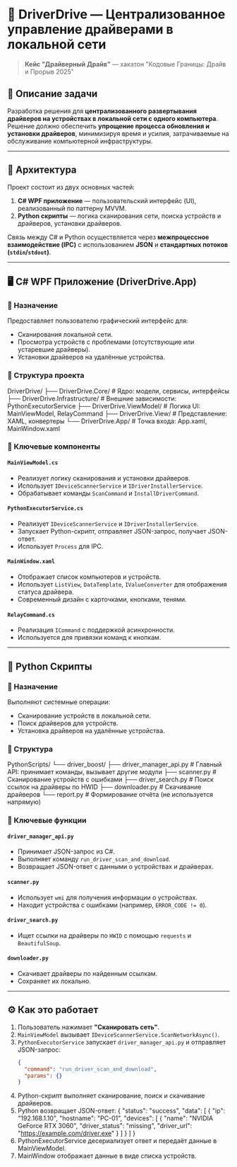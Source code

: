 # 🚀 DriverDrive — Централизованное управление драйверами в локальной сети

> **Кейс "Драйверный Драйв"** — хакатон "Кодовые Границы: Драйв и Прорыв 2025"

## 📌 Описание задачи

Разработка решения для **централизованного развертывания драйверов на устройствах в локальной сети с одного компьютера**.  
Решение должно обеспечить **упрощение процесса обновления и установки драйверов**, минимизируя время и усилия, затрачиваемые на обслуживание компьютерной инфраструктуры.

---

## 🧩 Архитектура

Проект состоит из двух основных частей:

1. **C# WPF приложение** — пользовательский интерфейс (UI), реализованный по паттерну MVVM.
2. **Python скрипты** — логика сканирования сети, поиска устройств и драйверов, установки драйверов.

Связь между C# и Python осуществляется через **межпроцессное взаимодействие (IPC)** с использованием **JSON** и **стандартных потоков (`stdin`/`stdout`)**.

---

## 🖥️ C# WPF Приложение (DriverDrive.App)

### 🎯 Назначение
Предоставляет пользователю графический интерфейс для:
- Сканирования локальной сети.
- Просмотра устройств с проблемами (отсутствующие или устаревшие драйверы).
- Установки драйверов на удалённые устройства.

### 🧱 Структура проекта
DriverDrive/
├── DriverDrive.Core/ # Ядро: модели, сервисы, интерфейсы
├── DriverDrive.Infrastructure/ # Внешние зависимости: PythonExecutorService
├── DriverDrive.ViewModel/ # Логика UI: MainViewModel, RelayCommand
├── DriverDrive.View/ # Представление: XAML, конвертеры
└── DriverDrive.App/ # Точка входа: App.xaml, MainWindow.xaml

### 🔧 Ключевые компоненты

#### `MainViewModel.cs`
- Реализует логику сканирования и установки драйверов.
- Использует `IDeviceScannerService` и `IDriverInstallerService`.
- Обрабатывает команды `ScanCommand` и `InstallDriverCommand`.

#### `PythonExecutorService.cs`
- Реализует `IDeviceScannerService` и `IDriverInstallerService`.
- Запускает Python-скрипт, отправляет JSON-запрос, получает JSON-ответ.
- Использует `Process` для IPC.

#### `MainWindow.xaml`
- Отображает список компьютеров и устройств.
- Использует `ListView`, `DataTemplate`, `IValueConverter` для отображения статуса драйвера.
- Современный дизайн с карточками, кнопками, тенями.

#### `RelayCommand.cs`
- Реализация `ICommand` с поддержкой асинхронности.
- Используется для привязки команд к кнопкам.

---

## 🐍 Python Скрипты

### 🎯 Назначение
Выполняют системные операции:
- Сканирование устройств в локальной сети.
- Поиск драйверов для устройств.
- Установка драйверов на удалённые устройства.

### 📁 Структура
PythonScripts/
└── driver_boost/
├── driver_manager_api.py # Главный API: принимает команды, вызывает другие модули
├── scanner.py # Сканирование устройств с ошибками
├── driver_search.py # Поиск ссылок на драйверы по HWID
├── downloader.py # Скачивание драйверов
└── report.py # Формирование отчёта (не используется напрямую)

### 🔧 Ключевые функции

#### `driver_manager_api.py`
- Принимает JSON-запрос из C#.
- Выполняет команду `run_driver_scan_and_download`.
- Возвращает JSON-ответ с данными о устройствах и драйверах.

#### `scanner.py`
- Использует `wmi` для получения информации о устройствах.
- Находит устройства с ошибками (например, `ERROR_CODE != 0`).

#### `driver_search.py`
- Ищет ссылки на драйверы по `HWID` с помощью `requests` и `BeautifulSoup`.

#### `downloader.py`
- Скачивает драйверы по найденным ссылкам.
- Сохраняет их локально.

---

## ⚙️ Как это работает

1. Пользователь нажимает **"Сканировать сеть"**.
2. `MainViewModel` вызывает `IDeviceScannerService.ScanNetworkAsync()`.
3. `PythonExecutorService` запускает `driver_manager_api.py` и отправляет JSON-запрос:
   ```json
   {
     "command": "run_driver_scan_and_download",
     "params": {}
   }
4. Python-скрипт выполняет сканирование, поиск и скачивание драйверов.
5. Python возвращает JSON-ответ:
{
  "status": "success",
  "data": [
    {
      "ip": "192.168.1.10",
      "hostname": "PC-01",
      "devices": [
        {
          "name": "NVIDIA GeForce RTX 3060",
          "driver_status": "missing",
          "driver_url": "https://example.com/driver.exe"
        }
      ]
    }
  ]
}
6. PythonExecutorService десериализует ответ и передаёт данные в MainViewModel.
7. MainWindow отображает данные в виде списка устройств.

